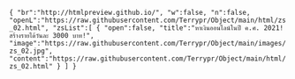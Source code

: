 `{
    "br":"http://htmlpreview.github.io/",
    "w":false,
    "n":false,
    "openL":"https://raw.githubusercontent.com/Terrypr/Object/main/html/zs_02.html",
    "zsList":[
        {
            "open":false,
            "title":"หาเงินออนไลน์ในปี ค.ศ. 2021! สร้างรายได้วันละ 3000 บาท!",
            "image":"https://raw.githubusercontent.com/Terrypr/Object/main/images/zs_02.jpg",
            "content":"https://raw.githubusercontent.com/Terrypr/Object/main/html/zs_02.html"
        }
    ]
}`
